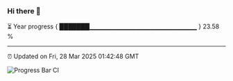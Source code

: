 ### Hi there 👋

⏳ Year progress { ███████▁▁▁▁▁▁▁▁▁▁▁▁▁▁▁▁▁▁▁▁▁▁▁ } 23.58 %

---

⏰ Updated on Fri, 28 Mar 2025 01:42:48 GMT

![Progress Bar CI](https://github.com/liununu/liununu/workflows/Progress%20Bar%20CI/badge.svg)
